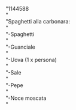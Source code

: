 "1144588<br />"   
"Spaghetti alla carbonara:<br />"   
"-Spaghetti<br />"   
"-Guanciale<br />"   
"-Uova (1 x persona)<br />"   
"-Sale<br />"   
"-Pepe<br />"   
"-Noce moscata<br />"   
